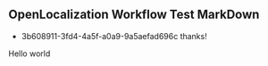 ## OpenLocalization Workflow Test MarkDown
* 3b608911-3fd4-4a5f-a0a9-9a5aefad696c 
thanks!

Hello world